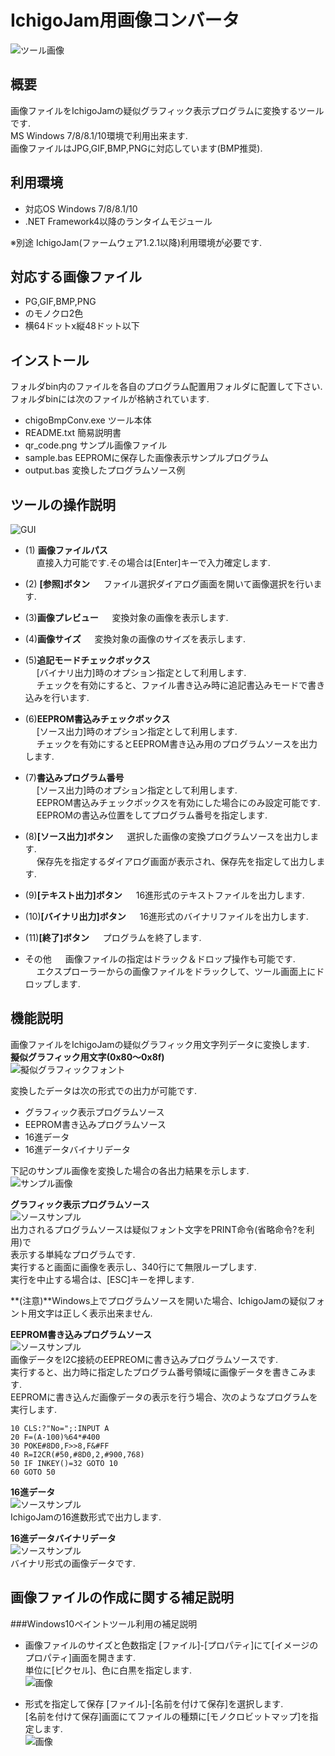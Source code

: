 # IchigoJam用画像コンバータ

![ツール画像](./image/top.jpg)
## 概要
画像ファイルをIchigoJamの疑似グラフィック表示プログラムに変換するツールです.  
MS Windows 7/8/8.1/10環境で利用出来ます.  
画像ファイルはJPG,GIF,BMP,PNGに対応しています(BMP推奨).  

## 利用環境
- 対応OS Windows 7/8/8.1/10  
- .NET Framework4以降のランタイムモジュール  

※別途 IchigoJam(ファームウェア1.2.1以降)利用環境が必要です.  

## 対応する画像ファイル
- PG,GIF,BMP,PNG  
- のモノクロ2色  
- 横64ドットx縦48ドット以下  

## インストール
フォルダbin内のファイルを各自のプログラム配置用フォルダに配置して下さい.  
フォルダbinには次のファイルが格納されています.  
- chigoBmpConv.exe ツール本体
- README.txt 簡易説明書
- qr_code.png サンプル画像ファイル
- sample.bas EEPROMに保存した画像表示サンプルプログラム
- output.bas 変換したプログラムソース例

## ツールの操作説明
![GUI](./image/ui.jpg)  
- (1) **画像ファイルパス**  
　 直接入力可能です.その場合は[Enter]キーで入力確定します.  
- (2) **[参照]ボタン**
　 ファイル選択ダイアログ画面を開いて画像選択を行います.  
- (3)**画像プレビュー**
　 変換対象の画像を表示します.  
- (4)**画像サイズ**
　 変換対象の画像のサイズを表示します.  
- (5)**追記モードチェックボックス**  
　 [バイナリ出力]時のオプション指定として利用します.  
　 チェックを有効にすると、ファイル書き込み時に追記書込みモードで書き込みを行います.  
- (6)**EEPROM書込みチェックボックス**  
　 [ソース出力]時のオプション指定として利用します.  
　 チェックを有効にするとEEPROM書き込み用のプログラムソースを出力します.  
- (7)**書込みプログラム番号**  
　 [ソース出力]時のオプション指定として利用します.  
　 EEPROM書込みチェックボックスを有効にした場合にのみ設定可能です.  
　 EEPROMの書込み位置をしてプログラム番号を指定します.  
- (8)**[ソース出力]ボタン**
　 選択した画像の変換プログラムソースを出力します.  
　 保存先を指定するダイアログ画面が表示され、保存先を指定して出力します.  
- (9)**[テキスト出力]ボタン**
　 16進形式のテキストファイルを出力します.  
- (10)**[バイナリ出力]ボタン**
　 16進形式のバイナリファイルを出力します.  
- (11)**[終了]ボタン**
　 プログラムを終了します.  

- その他
　 画像ファイルの指定はドラック＆ドロップ操作も可能です.  
　 エクスプローラーからの画像ファイルをドラックして、ツール画面上にドロップします.  
  

## 機能説明
画像ファイルをIchigoJamの疑似グラフィック用文字列データに変換します.  
 **擬似グラフィック用文字(0x80～0x8f)**  
 ![擬似グラフィックフォント](./image/01.png)  

変換したデータは次の形式での出力が可能です.  
- グラフィック表示プログラムソース  
- EEPROM書き込みプログラムソース  
- 16進データ  
- 16進データバイナリデータ  

下記のサンプル画像を変換した場合の各出力結果を示します.  
![サンプル画像](./image/02.jpg)  

**グラフィック表示プログラムソース**  
![ソースサンプル](./image/03.jpg)  
出力されるプログラムソースは疑似フォント文字をPRINT命令(省略命令?を利用)で  
表示する単純なプログラムです.  
実行すると画面に画像を表示し、340行にて無限ループします.  
実行を中止する場合は、[ESC]キーを押します.  

**(注意)**Windows上でプログラムソースを開いた場合、IchigoJamの疑似フォント用文字は正しく表示出来ません.  

**EEPROM書き込みプログラムソース**  
![ソースサンプル](./image/05.jpg)  
画像データをI2C接続のEEPREOMに書き込みプログラムソースです.  
実行すると、出力時に指定したプログラム番号領域に画像データを書きこみます.  
EEPROMに書き込んだ画像データの表示を行う場合、次のようなプログラムを実行します.  

```
10 CLS:?"No=";:INPUT A
20 F=(A-100)%64*#400
30 POKE#8D0,F>>8,F&#FF 
40 R=I2CR(#50,#8D0,2,#900,768)
50 IF INKEY()=32 GOTO 10
60 GOTO 50
```

**16進データ**  
![ソースサンプル](./image/04.jpg)  
IchigoJamの16進数形式で出力します.  

**16進データバイナリデータ**  
![ソースサンプル](./image/06.jpg)  
バイナリ形式の画像データです.  

## 画像ファイルの作成に関する補足説明
###Windows10ペイントツール利用の補足説明
- 画像ファイルのサイズと色数指定
 [ファイル]-[プロパティ]にて[イメージのプロパティ]画面を開きます.  
 単位に[ピクセル]、色に白黒を指定します.  
 ![画像](./image/08.jpg)

- 形式を指定して保存 
 [ファイル]-[名前を付けて保存]を選択します.  
 [名前を付けて保存]画面にてファイルの種類に[モノクロビットマップ]を指定します.  
 ![画像](./image/07.jpg)  
 

